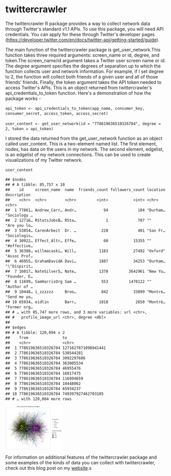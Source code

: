 # twittercrawler
The twittercrawler R package provides a way to collect network data through Twitter's standard v1.1 APIs. To use this package, you will need API credentials. You can apply for these through Twitter's developer pages (https://developer.twitter.com/en/docs/twitter-api/getting-started/guide). 

The main function of the twittercrawler package is get_user_network.This function takes three required arguments: screen_name or id, degree, and token.The screen_name/id argument takes a Twitter user screen name or id.  The degree argument specifies the degrees of separation up to which the function collects user and network information.  For example, if I set degree to 2, the function will collect both friends of a given user and all of those friends' friends. Finally, the token argument takes the API token needed to access Twitter's APIs.  This is an object returned from twittercrawler's api_credentials_to_token function.  Here's a demonstration of how the package works - 

```{r}
api_token <- api_credentials_to_token(app_name, consumer_key, consumer_secret, access_token, access_secret)

user_content <- get_user_network(id = "778619636510326784", degree = 2, token = api_token)
```

I stored the data returned from the get_user_network function as an object called user_content. This is a two-element named list. The first element, nodes, has data on the users in my network. The second element, edgelist, is an edgelist of my network connections. This can be used to create visualizations of my Twitter network. 

```
user_content
```

```{r}
## $nodes
## # A tibble: 85,757 x 10
##    id     screen_name  name  friends_count followers_count location description
##    <chr>  <chr>        <chr>         <int>           <int> <chr>    <chr>
##  1 77861… Andrew_Carr… Andr…            94             104 "Durham… "Sociology …
##  2 12716… RStatsJobsB… RSta…             1             707 ""       "Are you lo…
##  3 53854… CarenArbeit  Dr. …           228             401 "San Fr… "Sociologis…
##  4 30922… Effect_Altr… Effe…            60           15355 ""       "#effective…
##  5 36300… willmacaski… Will…          1183           27492 "Oxford" "Assoc Prof…
##  6 46955… GrahamDavidA Davi…          1887           34253 "Durham… "\"Dispirit…
##  7 16017… NateSilver5… Nate…          1378         3642961 "New Yo… "Founder, E…
##  8 11699… SamHarrisOrg Sam …           553         1470122 ""       "Author of …
##  9 10448… i_zzzzzz     Broo…           842           33899 "Montre… "Send me yo…
## 10 65934… eidlin       Barr…          1818            2650 "Montré… "Former org…
## # … with 85,747 more rows, and 3 more variables: url <chr>,
## #   profile_image_url <chr>, degree <dbl>
##
## $edges
## # A tibble: 120,094 x 2
##    from               to
##    <chr>              <chr>
##  1 778619636510326784 1271627871098941441
##  2 778619636510326784 538544281
##  3 778619636510326784 3092297686
##  4 778619636510326784 363005534
##  5 778619636510326784 46955476
##  6 778619636510326784 16017475
##  7 778619636510326784 116994659
##  8 778619636510326784 10448062
##  9 778619636510326784 65934237
## 10 778619636510326784 749397927462703105
## # … with 120,084 more rows
```

<img src='man/figures/net2_widget.png' align="center" height="139" />

For information on additional features of the twittercrawler package and some examples of the kinds of data you can collect with twittercrawler, check out this blog post on my [website](https://andrewcarr24.github.io/post/twittercrawler/twittercrawler_site.html).s

